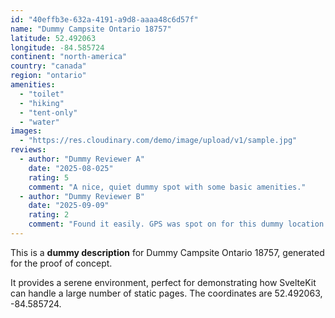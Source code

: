 ```yaml
---
id: "40effb3e-632a-4191-a9d8-aaaa48c6d57f"
name: "Dummy Campsite Ontario 18757"
latitude: 52.492063
longitude: -84.585724
continent: "north-america"
country: "canada"
region: "ontario"
amenities:
  - "toilet"
  - "hiking"
  - "tent-only"
  - "water"
images:
  - "https://res.cloudinary.com/demo/image/upload/v1/sample.jpg"
reviews:
  - author: "Dummy Reviewer A"
    date: "2025-08-025"
    rating: 5
    comment: "A nice, quiet dummy spot with some basic amenities."
  - author: "Dummy Reviewer B"
    date: "2025-09-09"
    rating: 2
    comment: "Found it easily. GPS was spot on for this dummy location."
---
```


This is a **dummy description** for Dummy Campsite Ontario 18757, generated for the proof of concept.

It provides a serene environment, perfect for demonstrating how SvelteKit can handle a large number of static pages. The coordinates are 52.492063, -84.585724.

